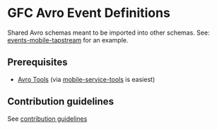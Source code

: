 # GFC Avro Event Definitions

Shared Avro schemas meant to be imported into other schemas. See: [events-mobile-tapstream](https://github.com/gilt/events-mobile-tapstream) for an example.

## Prerequisites

  - [Avro Tools](http://avro.apache.org/docs/1.7.7/index.html) (via
    [mobile-service-tools](https://github.com/gilt/mobile-service-tools) is
    easiest)

## Contribution guidelines

See [contribution guidelines](https://github.com/gilt/events-standards/blob/master/CONTRIBUTIONS.md)
